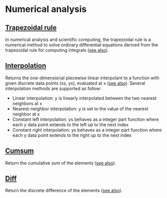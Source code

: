 # Numerical analysis

## [Trapezoidal rule](./src/trapz.cairo)

In numerical analysis and scientific computing, the trapezoidal rule is a numerical method to solve ordinary differential equations derived from the trapezoidal rule for computing integrals ([see also](https://en.wikipedia.org/wiki/Trapezoidal_rule_(differential_equations))).

## [Interpolation](./src/interp.cairo)

Returns the one-dimensional piecewise linear interpolant to a function with given discrete data points (xs, ys), evaluated at x ([see also](https://numpy.org/doc/stable/reference/generated/numpy.interp.html)).
Several interpolation methods are supported as follow:
- Linear interpolation: y is linearly interpolated between the two nearest neighbors at x
- Nearest-neighbor interpolation: y is set to the value of the nearest neighbor at x
- Constant left interpolation: ys behaves as a integer part function where each y data point extends to the left up to the next index
- Constant right interpolation: ys behaves as a integer part function where each y data point extends to the right up to the next index

## [Cumsum](./src/cumsum.cairo)

Return the cumulative sum of the elements ([see also](https://numpy.org/doc/stable/reference/generated/numpy.cumsum.html#numpy-cumsum)).

## [Diff](./src/diff.cairo)

Return the discrete difference of the elements ([see also](https://numpy.org/doc/stable/reference/generated/numpy.diff.html#numpy.diff)).
